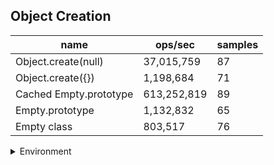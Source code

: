 ## Object Creation

|name|ops/sec|samples|
|-|-|-|
|Object.create(null)|37,015,759|87|
|Object.create({})|1,198,684|71|
|Cached Empty.prototype|613,252,819|89|
|Empty.prototype|1,132,832|65|
|Empty class|803,517|76|


<details>
<summary>Environment</summary>

* __Machine:__ linux x64 | 2 vCPUs | 6.8GB Mem
* __Run:__ Wed Oct 25 2023 04:09:19 GMT+0000 (Coordinated Universal Time)
</details>

<!--
{"environment":{"platform":"linux","arch":"x64","cpus":2,"totalMemory":6.7597503662109375},"benchmarks":[{"name":"Object.create(null)","opsSec":37015759.26371592,"samples":6},{"name":"Object.create({})","opsSec":1198683.921723666,"samples":6},{"name":"Cached Empty.prototype","opsSec":613252819.2809101,"samples":6},{"name":"Empty.prototype","opsSec":1132831.7248301355,"samples":3},{"name":"Empty class","opsSec":803516.9239285291,"samples":3}]}-->
